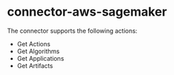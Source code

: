 # connector-aws-sagemaker

The connector supports the following actions:

* Get Actions
* Get Algorithms
* Get Applications
* Get Artifacts
